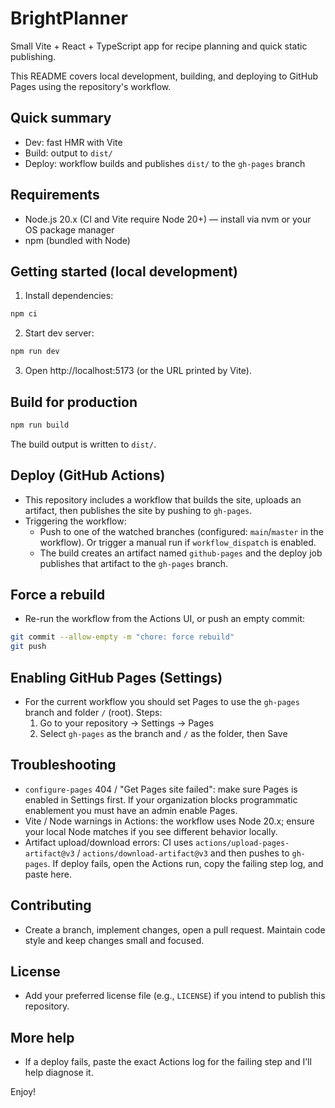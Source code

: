 # BrightPlanner

Small Vite + React + TypeScript app for recipe planning and quick static publishing.

This README covers local development, building, and deploying to GitHub Pages using the repository's workflow.

## Quick summary
- Dev: fast HMR with Vite
- Build: output to `dist/`
- Deploy: workflow builds and publishes `dist/` to the `gh-pages` branch

## Requirements
- Node.js 20.x (CI and Vite require Node 20+) — install via nvm or your OS package manager
- npm (bundled with Node)

## Getting started (local development)
1. Install dependencies:

```bash
npm ci
```

2. Start dev server:

```bash
npm run dev
```

3. Open http://localhost:5173 (or the URL printed by Vite).

## Build for production

```bash
npm run build
```

The build output is written to `dist/`.

## Deploy (GitHub Actions)
- This repository includes a workflow that builds the site, uploads an artifact, then publishes the site by pushing to `gh-pages`.
- Triggering the workflow:
  - Push to one of the watched branches (configured: `main`/`master` in the workflow). Or trigger a manual run if `workflow_dispatch` is enabled.
  - The build creates an artifact named `github-pages` and the deploy job publishes that artifact to the `gh-pages` branch.

## Force a rebuild
- Re-run the workflow from the Actions UI, or push an empty commit:

```bash
git commit --allow-empty -m "chore: force rebuild"
git push
```

## Enabling GitHub Pages (Settings)
- For the current workflow you should set Pages to use the `gh-pages` branch and folder `/` (root). Steps:
  1. Go to your repository → Settings → Pages
  2. Select `gh-pages` as the branch and `/` as the folder, then Save

## Troubleshooting
- `configure-pages` 404 / "Get Pages site failed": make sure Pages is enabled in Settings first. If your organization blocks programmatic enablement you must have an admin enable Pages.
- Vite / Node warnings in Actions: the workflow uses Node 20.x; ensure your local Node matches if you see different behavior locally.
- Artifact upload/download errors: CI uses `actions/upload-pages-artifact@v3` / `actions/download-artifact@v3` and then pushes to `gh-pages`. If deploy fails, open the Actions run, copy the failing step log, and paste here.

## Contributing
- Create a branch, implement changes, open a pull request. Maintain code style and keep changes small and focused.

## License
- Add your preferred license file (e.g., `LICENSE`) if you intend to publish this repository.

## More help
- If a deploy fails, paste the exact Actions log for the failing step and I’ll help diagnose it.

Enjoy!
